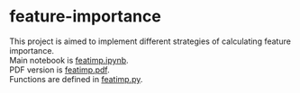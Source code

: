 # feature-importance
This project is aimed to implement different strategies of calculating feature importance.  
Main notebook is [featimp.ipynb](https://github.com/hxu47/feature-importance/blob/main/featimp.ipynb).  
PDF version is [featimp.pdf](https://github.com/hxu47/feature-importance/blob/main/featimp.pdf).  
Functions are defined in [featimp.py](https://github.com/hxu47/feature-importance/blob/main/featimp.py).  
